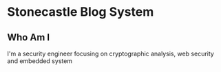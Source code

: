 # Stonecastle Blog System


## Who Am I 
  I'm a security engineer focusing on cryptographic analysis, web security and embedded system 
  
 